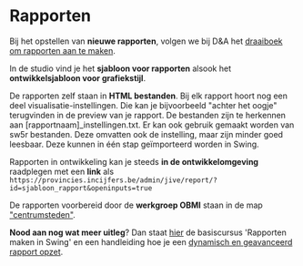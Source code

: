 # Rapporten

Bij het opstellen van **nieuwe rapporten**, volgen we bij D&amp;A het [draaiboek om rapporten aan te maken](https://github.com/provinciesincijfers/JiveDocumentation/raw/master/07.%20Rapporten/Draaiboek%20rapport%20aanmaken.docx).

In de studio vind je het **sjabloon voor rapporten** alsook het **ontwikkelsjabloon voor grafiekstijl**.

De rapporten zelf staan in **HTML bestanden**. Bij elk rapport hoort nog een deel visualisatie-instellingen. Die kan je bijvoorbeeld &quot;achter het oogje&quot; terugvinden in de preview van je rapport. De bestanden zijn te herkennen aan [rapportnaam]\_instellingen.txt. Er kan ook gebruik gemaakt worden van sw5r bestanden. Deze omvatten ook de instelling, maar zijn minder goed leesbaar. Deze kunnen in één stap geïmporteerd worden in Swing.

Rapporten in ontwikkeling kan je steeds **in de ontwikkelomgeving** raadplegen met een **link** als `https://provincies.incijfers.be/admin/jive/report/?id=sjabloon_rapport&openinputs=true`

De rapporten voorbereid door de **werkgroep OBMI** staan in de map [&quot;centrumsteden&quot;](https://github.com/provinciesincijfers/JiveDocumentation/tree/master/07.%20Rapporten/centrumsteden).

**Nood aan nog wat meer uitleg**? Dan staat [hier](https://github.com/provinciesincijfers/JiveDocumentation/blob/master/07.%20Rapporten/Cursus_Swing_rapporten.pdf) de basiscursus &#39;Rapporten maken in Swing&#39; en een handleiding hoe je een [dynamisch en geavanceerd rapport opzet](https://github.com/provinciesincijfers/JiveDocumentation/blob/master/07.%20Rapporten/Handleiding_rapporten_Swing_Jive_5.2.pdf).
